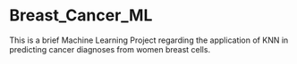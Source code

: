 # Breast_Cancer_ML
This is a brief Machine Learning Project regarding the application of KNN in predicting cancer diagnoses from women breast cells. 
